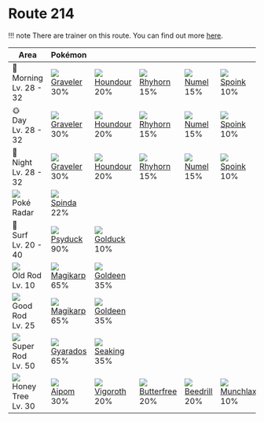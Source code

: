 # Route 214

!!! note
    There are trainer on this route. You can find out more [here](../../trainer_changes/route_214/).


Area                                  | Pokémon                         | &nbsp;                          | &nbsp;                            | &nbsp;                          | &nbsp;                          | &nbsp;                        | 
---                                   | ---                             | ---                             | ---                               | ---                             | ---                             | ---                           | 
🌅<br>Morning<br>Lv. 28 - 32           | ![][075]<br> [Graveler]<br> 30% | ![][228]<br> [Houndour]<br> 20% | ![][111]<br> [Rhyhorn]<br> 15%    | ![][322]<br> [Numel]<br> 15%    | ![][325]<br> [Spoink]<br> 10%   | ![][331]<br> [Cacnea]<br> 10% | 
🌞<br>Day<br>Lv. 28 - 32               | ![][075]<br> [Graveler]<br> 30% | ![][228]<br> [Houndour]<br> 20% | ![][111]<br> [Rhyhorn]<br> 15%    | ![][322]<br> [Numel]<br> 15%    | ![][325]<br> [Spoink]<br> 10%   | ![][331]<br> [Cacnea]<br> 10% | 
🌙<br>Night<br>Lv. 28 - 32             | ![][075]<br> [Graveler]<br> 30% | ![][228]<br> [Houndour]<br> 20% | ![][111]<br> [Rhyhorn]<br> 15%    | ![][322]<br> [Numel]<br> 15%    | ![][325]<br> [Spoink]<br> 10%   | ![][331]<br> [Cacnea]<br> 10% | 
![][poke-radar]<br> Poké Radar        | ![][327]<br> [Spinda]<br> 22%   | &nbsp;                          | &nbsp;                            | &nbsp;                          | &nbsp;                          | &nbsp;                        | 
🌊<br> Surf<br>Lv. 20 - 40             | ![][054]<br> [Psyduck]<br> 90%  | ![][055]<br> [Golduck]<br> 10%  | &nbsp;                            | &nbsp;                          | &nbsp;                          | &nbsp;                        | 
![][old-rod]<br>Old Rod<br>Lv. 10     | ![][129]<br> [Magikarp]<br> 65% | ![][118]<br> [Goldeen]<br> 35%  | &nbsp;                            | &nbsp;                          | &nbsp;                          | &nbsp;                        | 
![][good-rod]<br>Good Rod<br>Lv. 25   | ![][129]<br> [Magikarp]<br> 65% | ![][118]<br> [Goldeen]<br> 35%  | &nbsp;                            | &nbsp;                          | &nbsp;                          | &nbsp;                        | 
![][super-rod]<br>Super Rod<br>Lv. 50 | ![][130]<br> [Gyarados]<br> 65% | ![][119]<br> [Seaking]<br> 35%  | &nbsp;                            | &nbsp;                          | &nbsp;                          | &nbsp;                        | 
![][honey]<br> Honey Tree<br>Lv. 30   | ![][190]<br> [Aipom]<br> 30%    | ![][288]<br> [Vigoroth]<br> 20% | ![][012]<br> [Butterfree]<br> 20% | ![][015]<br> [Beedrill]<br> 20% | ![][446]<br> [Munchlax]<br> 10% | &nbsp;                        | 

[Butterfree]: ../../pokemon_changes/012/
[Beedrill]: ../../pokemon_changes/015/
[Psyduck]: ../../pokemon_changes/054/
[Golduck]: ../../pokemon_changes/055/
[Graveler]: ../../pokemon_changes/075/
[Rhyhorn]: ../../pokemon_changes/111/
[Goldeen]: ../../pokemon_changes/118/
[Seaking]: ../../pokemon_changes/119/
[Magikarp]: ../../pokemon_changes/129/
[Gyarados]: ../../pokemon_changes/130/
[Aipom]: ../../pokemon_changes/190/
[Houndour]: ../../pokemon_changes/228/
[Vigoroth]: ../../pokemon_changes/288/
[Numel]: ../../pokemon_changes/322/
[Spoink]: ../../pokemon_changes/325/
[Spinda]: ../../pokemon_changes/327/
[Cacnea]: ../../pokemon_changes/331/
[Munchlax]: ../../pokemon_changes/446/
[good-rod]: ../img/items/good-rod.png
[honey]: ../img/items/honey.png
[old-rod]: ../img/items/old-rod.png
[poke-radar]: ../img/items/poke-radar.png
[super-rod]: ../img/items/super-rod.png
[012]: ../img/pokemon/012.png
[015]: ../img/pokemon/015.png
[054]: ../img/pokemon/054.png
[055]: ../img/pokemon/055.png
[075]: ../img/pokemon/075.png
[111]: ../img/pokemon/111.png
[118]: ../img/pokemon/118.png
[119]: ../img/pokemon/119.png
[129]: ../img/pokemon/129.png
[130]: ../img/pokemon/130.png
[190]: ../img/pokemon/190.png
[228]: ../img/pokemon/228.png
[288]: ../img/pokemon/288.png
[322]: ../img/pokemon/322.png
[325]: ../img/pokemon/325.png
[327]: ../img/pokemon/327.png
[331]: ../img/pokemon/331.png
[446]: ../img/pokemon/446.png

